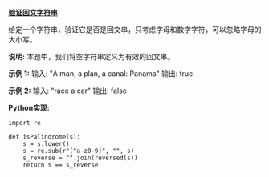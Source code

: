 **[验证回文字符串]([https://leetcode-cn.com/explore/interview/card/top-interview-questions-easy/5/strings/36/](https://leetcode-cn.com/explore/interview/card/top-interview-questions-easy/5/strings/36/)
)**

给定一个字符串，验证它是否是回文串，只考虑字母和数字字符，可以忽略字母的大小写。

**说明:** 本题中，我们将空字符串定义为有效的回文串。

**示例 1:**
输入: "A man, a plan, a canal: Panama"
输出: true

**示例 2:**
输入: "race a car"
输出: false

**Python实现:**
```
import re

def isPalindrome(s):
	s = s.lower()
	s = re.sub(r"[^a-z0-9]", "", s)
	s_reverse = "".join(reversed(s))
	return s == s_reverse
```